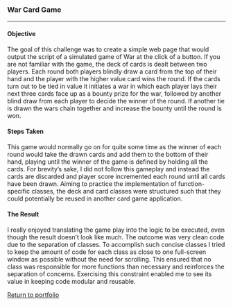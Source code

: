 ### War Card Game
***

#### Objective

The goal of this challenge was to create a simple web page that would output the script of a simulated game of War at the click of a button. If you are not familiar with the game, the deck of cards is dealt between two players. Each round both players blindly draw a card from the top of their hand and the player with the higher value card wins the round. If the cards turn out to be tied in value it initiates a war in which each player lays their next three cards face up as a bounty prize for the war, followed by another blind draw from each player to decide the winner of the round. If another tie is drawn the wars chain together and increase the bounty until the round is won.

#### Steps Taken

This game would normally go on for quite some time as the winner of each round would take the drawn cards and add them to the bottom of their hand, playing until the winner of the game is defined by holding all the cards. For brevity’s sake, I did not follow this gameplay and instead the cards are discarded and player score incremented each round until all cards have been drawn. Aiming to practice the implementation of function-specific classes, the deck and card classes were structured such that they could potentially be reused in another card game application.

#### The Result

I really enjoyed translating the game play into the logic to be executed, even though the result doesn’t look like much. The outcome was very clean code due to the separation of classes. To accomplish such concise classes I tried to keep the amount of code for each class as close to one full-screen window as possible without the need for scrolling. This ensured that no class was responsible for more functions than necessary and reinforces the separation of concerns. Exercising this constraint enabled me to see its value in keeping code modular and reusable.

[Return to portfolio](https://github.com/zfregin/portfolio)
